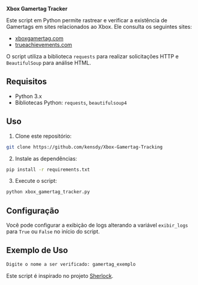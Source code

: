 **Xbox Gamertag Tracker**

Este script em Python permite rastrear e verificar a existência de Gamertags em sites relacionados ao Xbox. Ele consulta os seguintes sites:

- [xboxgamertag.com](https://xboxgamertag.com/)
- [trueachievements.com](https://www.trueachievements.com/)

O script utiliza a biblioteca `requests` para realizar solicitações HTTP e `BeautifulSoup` para análise HTML.

## Requisitos

- Python 3.x
- Bibliotecas Python: `requests`, `beautifulsoup4`

## Uso

1. Clone este repositório:

```bash
git clone https://github.com/kensdy/Xbox-Gamertag-Tracking
```

2. Instale as dependências:

```bash
pip install -r requirements.txt
```

3. Execute o script:

```bash
python xbox_gamertag_tracker.py
```

## Configuração

Você pode configurar a exibição de logs alterando a variável `exibir_logs` para `True` ou `False` no início do script.

## Exemplo de Uso

```bash
Digite o nome a ser verificado: gamertag_exemplo
```

Este script é inspirado no projeto [Sherlock](https://github.com/sherlock-project/sherlock).
